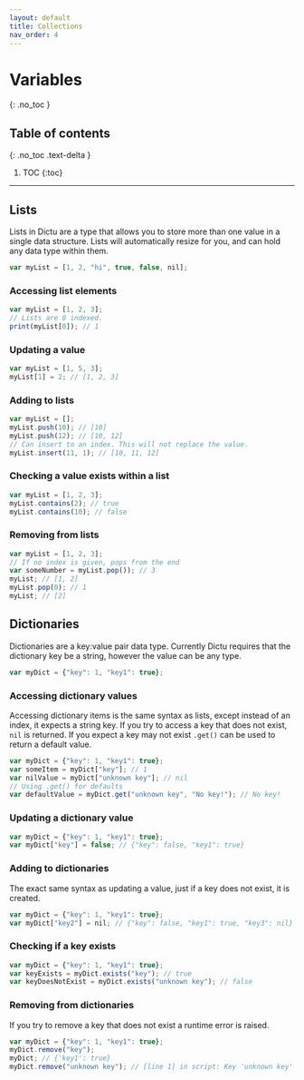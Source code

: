 ```yaml
---
layout: default
title: Collections
nav_order: 4
---
```


# Variables
{: .no_toc }

## Table of contents
{: .no_toc .text-delta }

1. TOC
{:toc}

---
## Lists

Lists in Dictu are a type that allows you to store more than one value in a single data structure. Lists will automatically resize for you, and can hold any data type within them.

```js
var myList = [1, 2, "hi", true, false, nil];
```

### Accessing list elements

```js
var myList = [1, 2, 3];
// Lists are 0 indexed.
print(myList[0]); // 1
```

### Updating a value
```js
var myList = [1, 5, 3];
myList[1] = 2; // [1, 2, 3]
```

### Adding to lists

```js
var myList = [];
myList.push(10); // [10]
myList.push(12); // [10, 12]
// Can insert to an index. This will not replace the value.
myList.insert(11, 1); // [10, 11, 12]
```

### Checking a value exists within a list

```js
var myList = [1, 2, 3];
myList.contains(2); // true
myList.contains(10); // false
```

### Removing from lists
```js
var myList = [1, 2, 3];
// If no index is given, pops from the end
var someNumber = myList.pop()); // 3
myList; // [1, 2]
myList.pop(0); // 1
myList; // [2]
```

## Dictionaries

Dictionaries are a key:value pair data type. Currently Dictu requires that the dictionary key be a string, however the value can be any type.

```js
var myDict = {"key": 1, "key1": true};
```

### Accessing dictionary values

Accessing dictionary items is the same syntax as lists, except instead of an index, it expects a string key.
If you try to access a key that does not exist, `nil` is returned. If you expect a key may not exist `.get()` can be used to return a default value.

```js
var myDict = {"key": 1, "key1": true};
var someItem = myDict["key"]; // 1
var nilValue = myDict["unknown key"]; // nil
// Using .get() for defaults
var defaultValue = myDict.get("unknown key", "No key!"); // No key!
```

### Updating a dictionary value

```js
var myDict = {"key": 1, "key1": true};
var myDict["key"] = false; // {"key": false, "key1": true}
```

### Adding to dictionaries

The exact same syntax as updating a value, just if a key does not exist, it is created.

```js
var myDict = {"key": 1, "key1": true};
var myDict["key2"] = nil; // {"key": false, "key1": true, "key3": nil}
```

### Checking if a key exists

```js
var myDict = {"key": 1, "key1": true};
var keyExists = myDict.exists("key"); // true
var keyDoesNotExist = myDict.exists("unknown key"); // false
```

### Removing from dictionaries

If you try to remove a key that does not exist a runtime error is raised.

```js
var myDict = {"key": 1, "key1": true};
myDict.remove("key");
myDict; // {'key1': true}
myDict.remove("unknown key"); // [line 1] in script: Key 'unknown key' passed to remove() does not exist
```